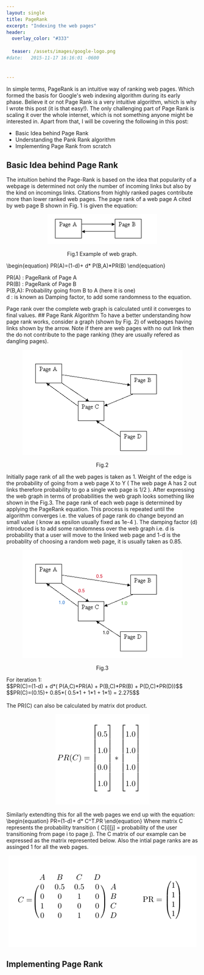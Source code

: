 ```yaml
---
layout: single
title: PageRank 
excerpt: "Indexing the web pages"
header:
  overlay_color: "#333"
  
  teaser: /assets/images/google-logo.png
#date:   2015-11-17 16:16:01 -0600


---
```



In simple terms, PageRank is an intuitive way of ranking web pages. Which formed the basis for Google's web indexing algorithm during its early phase. Believe it or not Page Rank is a very intuitive algorithm, which is why I wrote this post (it is that easy!). The only challenging part of Page Rank is scaling it over the whole internet, which is not something anyone might be interested in. Apart from that, I will be covering the following in this post:

+ Basic Idea behind Page Rank 
+ Understanding the Pank Rank algorithm
+ Implementing Page Rank from scratch 

## Basic Idea behind Page Rank
The intuition behind the Page-Rank is based on the idea that popularity of a webpage is determined not only the number of incoming links but also by the kind on incomings links. Citations from highly ranked pages contribute more than lower ranked web pages. The page rank of a web page A cited by web page B shown in Fig. 1 is given the equation:
<p align='center'>
<img src="/assets/images/Page_rank/ex.png">
<figcaption align='center'>Fig.1 Example of web graph.</figcaption>
</p>

<script type="text/javascript" async
  src="https://cdnjs.cloudflare.com/ajax/libs/mathjax/2.7.1/MathJax.js?config=TeX-AMS-MML_HTMLorMML">
</script>
\begin{equation}
 PR(A)=(1-d)+ d* P(B,A)*PR(B) 
\end{equation}

<p align="left">
 PR(A) : PageRank of Page A <br />
 PR(B) : PageRank of Page B <br />
 P(B,A): Probability going from B to A (here it is one)<br />
 d : is known as Damping factor, to add some randomness to the equation. 
</p>
Page rank over the complete web graph is calculated until it converges to final values.
## Page Rank Algorithm 
To have a better understanding how page rank works, consider a graph (shown by Fig. 2) of webpages having links shown by the arrow. Note if there are web pages with no out link then the do not contribute to the page ranking (they are usually refered as dangling pages).
<p align='center'>
<img src="/assets/images/Page_rank/graph.png">
<figcaption align='center'>Fig.2</figcaption>
</p>
Initially page rank of all the web pages is taken as 1. Weight of the edge is the probability of going from a web page X to Y ( The web page A has 2 out links therefore probability to go a single web page is 1/2 ). After expressing the web graph in terms of probabilities the web graph looks something like shown in the Fig.3. The page rank of each web page is determined by applying the PageRank equation. This process is repeated until the algorithm converges i.e. the values of page rank do change beyond an small value ( know as epsilon usually fixed as 1e-4 ). The damping factor (d) introduced is to add some randomness over the web graph i.e. d is probability that a user will move to the linked web page and 1-d is the probablity of choosing a random web page, it is usually taken as 0.85.
<p align='center'>
<img src="/assets/images/Page_rank/graph_prob.png">
<figcaption align='center'>Fig.3</figcaption>
</p>
For iteration 1: <br />
<script type="text/javascript" async
  src="https://cdnjs.cloudflare.com/ajax/libs/mathjax/2.7.1/MathJax.js?config=TeX-AMS-MML_HTMLorMML">
</script>
 $$PR(C)=(1-d) + d*( P(A,C)*PR(A) + P(B,C)*PR(B) + P(D,C)*PR(D))$$
 <br />
 $$PR(C)=(0.15)+ 0.85*( 0.5*1 + 1*1 + 1*1) = 2.275$$
<br />
<br />
The PR(C) can also be calculated by matrix dot product. 
<p align='center'>
<img src="/assets/images/Page_rank/pr_c.png">
</p>
Similarly extendting this for all the web pages we end up with the equation:
\begin{equation}
 PR=(1-d)+ d* C^T.PR 
\end{equation}
Where matrix C represents the probability transition ( C[i][j] = probability of the user transitioning from page i to page j).
The C matrix of our example can be expressed as the matrix represented below. Also the intial page ranks are as assinged 1 for all the web pages.
<p align='center'>
<img src="/assets/images/page_rank/matrix.png"></p>

## Implementing Page Rank
